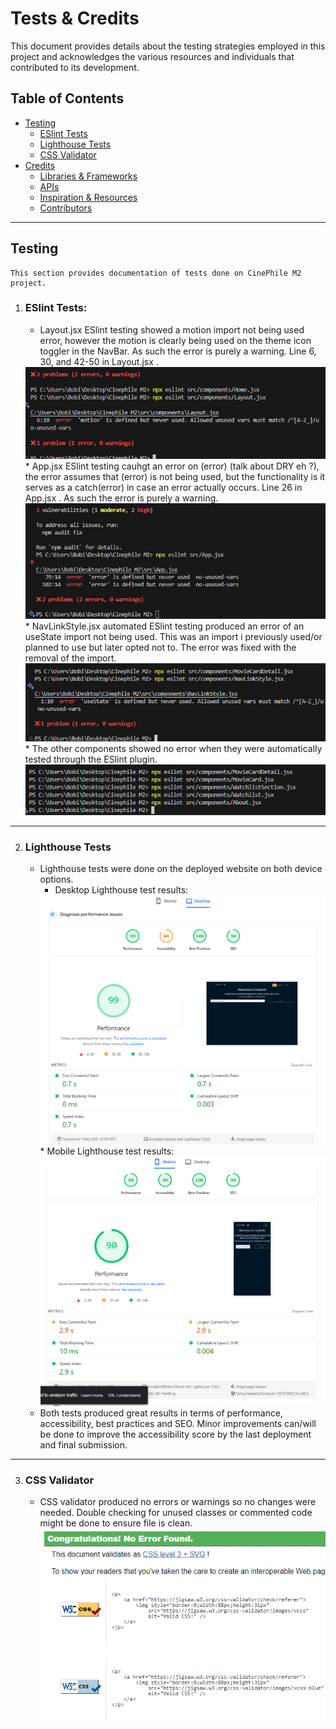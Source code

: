 # Tests & Credits

This document provides details about the testing strategies employed in this project and acknowledges the various resources and individuals that contributed to its development.

## Table of Contents

- [Testing](#testing)
    - [ESlint Tests](#eslint-tests)
    - [Lighthouse Tests](#lighthouse-tests)
    - [CSS Validator](#css-validator)
- [Credits](#credits)
    - [Libraries & Frameworks](#libraries--frameworks)
    - [APIs](#apis)
    - [Inspiration & Resources](#inspiration--resources)
    - [Contributors](#contributors)

---

## Testing
    This section provides documentation of tests done on CinePhile M2 project.

1.  ### **ESlint Tests:**
    * Layout.jsx ESlint testing showed a motion import not being used error, however the motion is clearly being used on the theme icon toggler in the NavBar. As such the error is purely a warning. Line 6, 30, and 42-50 in Layout.jsx .<br>
    <div style="text-align: center;">
    <img src="/public/layout-eslint.png" style="width:500px height:500px">
    </div>
    * App.jsx ESlint testing cauhgt an error on (error) (talk about DRY eh ?), the error assumes that (error) is not being used, but the functionality is it serves as a catch(error) in case an error actually occurs. Line 26 in App.jsx . As such the error is purely a warning.<br>
    <div style="text-align: center;">
    <img src="/public/app-eslint.jpg" style="width:500px height:500px">
    </div>
    * NavLinkStyle.jsx automated ESlint testing produced an error of an useState import not being used. This was an import i previously used/or planned to use but later opted not to. The error was fixed with the removal of the import.<br>
    <div style="text-align: center;">
    <img src="/public/navlinkstyle-eslint.png" style="width:500px height:500px">
    </div>
    * The other components showed no error when they were automatically tested through the ESlint plugin.<br>
    <div style="text-align: center;">
    <img src="/public/no-error-components.png" style="width:500px height:500px">
    </div>

---

2.  ### **Lighthouse Tests**
    * Lighthouse tests were done on the deployed website on both device options.
        * Desktop Lighthouse test results:
        <div style="text-align: center;">
        <img src="/public/lighthouse-desktop-test.png" style="width:500px height:500px">
        </div><br<hr>
        * Mobile Lighthouse test results:
        <div style="text-align: center;">
        <img src="/public/lighthouse-mobile-test.png" style="width:500px height:500px">
        </div><br<hr>
    * Both tests produced great results in terms of performance, accessibility, best practices and SEO. Minor improvements can/will be done to improve the accessibility score by the last deployment and final submission.

---

3. ### **CSS Validator**
    * CSS validator produced no errors or warnings so no changes were needed.
    Double checking for unused classes or commented code might be done to ensure file is clean.
        <div style="text-align: center;">
        <img src="/public/css-validator.png" style="width:500px height:500px">
        </div><br<hr>
